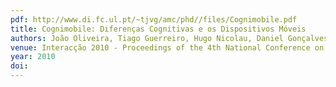 ```yaml
---
pdf: http://www.di.fc.ul.pt/~tjvg/amc/phd//files/Cognimobile.pdf
title: Cognimobile: Diferenças Cognitivas e os Dispositivos Móveis
authors: João Oliveira, Tiago Guerreiro, Hugo Nicolau, Daniel Gonçalves
venue: Interacção 2010 - Proceedings of the 4th National Conference on Human-Computer Interaction. Aveiro, Portugal, October, 2010
year: 2010
doi: 
---
```

